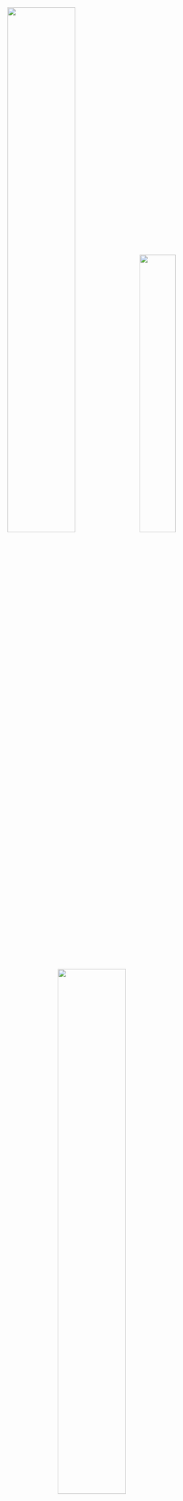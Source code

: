 <div class='container'>
  <img style="height: auto; width: 55%;" class="img" src="https://github-readme-streak-stats.herokuapp.com/?user=imran-mirza79&theme=blue-green&hide_border=false"/>
  &nbsp;
  &nbsp;
  <img style="height: auto; width: 40%;" class="img" src="https://github-readme-stats.vercel.app/api/top-langs/?username=imran-mirza79&theme=blue-green&langs_count=8&layout=compact" />
</div>
&nbsp;&nbsp;
<!-- <div class="container"> -->
  <img style="margin: auto; display:flex;height: auto; width: 55%;" class="img" src="https://github-readme-stats-j05el383g.vercel.app/api?username=imran-mirza79&theme=blue-green&show_icons=true&hide_border=false&count_private=true&include_all_commits=true&hide=contribs" />
<!-- </div> -->
&nbsp;
<hr/>

### Hi there 👋

- 🔭 I’m currently working on developing applications for BPs @Invesco
- 🌱 I’m currently learning  Go for backend development 
- 👯 I’m looking to collaborate on  Full Stack projects
<!-- - 🤔 I’m looking for help with ... -->
<!-- - 💬 Ask me about ... -->
- 📫 reach out to me on:  [![Linkedin](https://i.stack.imgur.com/gVE0j.png) LinkedIn](https://www.linkedin.com/in/imranmirza79)
<!-- - 😄 Pronouns: ...
- ⚡ Fun fact: ... -->

